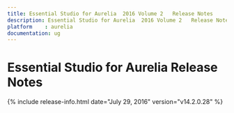 ```yaml
---
title: Essential Studio for Aurelia  2016 Volume 2   Release Notes  
description: Essential Studio for Aurelia  2016 Volume 2   Release Notes  
platform	: aurelia
documentation: ug
---
```


# Essential Studio for Aurelia  Release Notes  

{% include release-info.html date="July 29, 2016" version="v14.2.0.28" %} 





